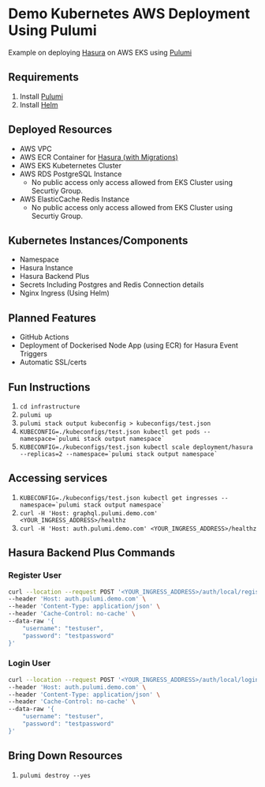 # Demo Kubernetes AWS Deployment Using Pulumi

Example on deploying [Hasura](https://hasura.io/) on AWS EKS using [Pulumi](https://www.pulumi.com/)

## Requirements

1. Install [Pulumi](https://www.pulumi.com/docs/get-started/install/)
2. Install [Helm](https://helm.sh/docs/intro/install/)

## Deployed Resources

- AWS VPC
- AWS ECR Container for [Hasura (with Migrations)](../hasura)
- AWS EKS Kubeternetes Cluster
- AWS RDS PostgreSQL Instance
  - No public access only access allowed from EKS Cluster using Securtiy Group.
- AWS ElasticCache Redis Instance
  - No public access only access allowed from EKS Cluster using Securtiy Group.

## Kubernetes Instances/Components

- Namespace
- Hasura Instance
- Hasura Backend Plus
- Secrets Including Postgres and Redis Connection details
- Nginx Ingress (Using Helm)

## Planned Features

- GitHub Actions
- Deployment of Dockerised Node App (using ECR) for Hasura Event Triggers
- Automatic SSL/certs

## Fun Instructions

1. `cd infrastructure`
2. `pulumi up`
3. `pulumi stack output kubeconfig > kubeconfigs/test.json`
4. `` KUBECONFIG=./kubeconfigs/test.json kubectl get pods --namespace=`pulumi stack output namespace` ``
5. `` KUBECONFIG=./kubeconfigs/test.json kubectl scale deployment/hasura --replicas=2 --namespace=`pulumi stack output namespace` ``

## Accessing services

1. `` KUBECONFIG=./kubeconfigs/test.json kubectl get ingresses --namespace=`pulumi stack output namespace` ``
2. `curl -H 'Host: graphql.pulumi.demo.com' <YOUR_INGRESS_ADDRESS>/healthz`
3. `curl -H 'Host: auth.pulumi.demo.com' <YOUR_INGRESS_ADDRESS>/healthz`

## Hasura Backend Plus Commands

### Register User

```bash
curl --location --request POST '<YOUR_INGRESS_ADDRESS>/auth/local/register' \
--header 'Host: auth.pulumi.demo.com' \
--header 'Content-Type: application/json' \
--header 'Cache-Control: no-cache' \
--data-raw '{
    "username": "testuser",
    "password": "testpassword"
}'
```

### Login User

```bash
curl --location --request POST '<YOUR_INGRESS_ADDRESS>/auth/local/login' \
--header 'Host: auth.pulumi.demo.com' \
--header 'Content-Type: application/json' \
--header 'Cache-Control: no-cache' \
--data-raw '{
    "username": "testuser",
    "password": "testpassword"
}'
```

## Bring Down Resources

1. `pulumi destroy --yes`
